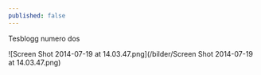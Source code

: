 ```yaml
---
published: false
---
```


Tesblogg numero dos

![Screen Shot 2014-07-19 at 14.03.47.png](/bilder/Screen Shot 2014-07-19 at 14.03.47.png)